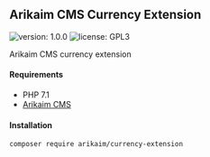 ## Arikaim CMS Currency Extension
![version: 1.0.0](https://img.shields.io/github/release/arikaim/currency-extension.svg)
![license: GPL3](https://img.shields.io/badge/License-GPLv3-blue.svg)



Arikaim CMS currency extension



#### Requirements 
  * PHP 7.1
  * [Arikaim CMS](https://github.com/arikaim/arikaim)



#### Installation

```sh
composer require arikaim/currency-extension
```
